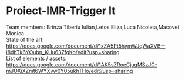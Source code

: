 # Proiect-IMR-Trigger It
Team members: Brinza Tiberiu Iulian,Letos Eliza,Luca Nicoleta,Macovei Monica    
State of the art: https://docs.google.com/document/d/1xZA5Pt5hymWJqWaXVB--i8dhTk6YOubn_KUu637fgKo/edit?usp=sharing  
List of elements / assets: https://docs.google.com/document/d/1AK5sZRoeCjuqMSzJC-mJOXiXZmt6WYXvw0Y05ukhTHo/edit?usp=sharing
